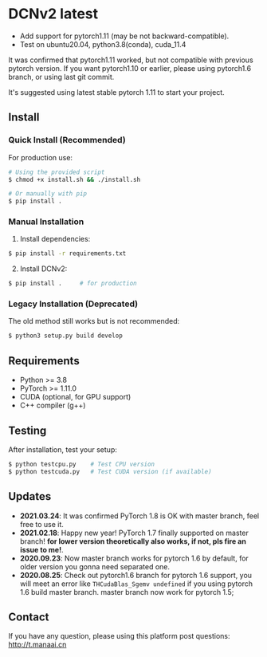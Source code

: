 # DCNv2 latest

- Add support for pytorch1.11 (may be not backward-compatible). 
- Test on ubuntu20.04, python3.8(conda), cuda_11.4

It was confirmed that pytorch1.11 worked, but not compatible with previous pytorch version. If you want pytorch1.10 or earlier, please using pytorch1.6 branch, or using last git commit.

It's suggested using latest stable pytorch 1.11 to start your project.


## Install

### Quick Install (Recommended)

For production use:
```bash
# Using the provided script
$ chmod +x install.sh && ./install.sh

# Or manually with pip
$ pip install .
```

### Manual Installation

1. Install dependencies:
```bash
$ pip install -r requirements.txt
```

2. Install DCNv2:
```bash
$ pip install .     # for production
```

### Legacy Installation (Deprecated)

The old method still works but is not recommended:
```bash
$ python3 setup.py build develop
```

## Requirements

- Python >= 3.8
- PyTorch >= 1.11.0
- CUDA (optional, for GPU support)
- C++ compiler (g++)

## Testing

After installation, test your setup:
```bash
$ python testcpu.py    # Test CPU version
$ python testcuda.py   # Test CUDA version (if available)
```

## Updates

- **2021.03.24**: It was confirmed PyTorch 1.8 is OK with master branch, feel free to use it.
- **2021.02.18**: Happy new year! PyTorch 1.7 finally supported on master branch! **for lower version theoretically also works, if not, pls fire an issue to me!**.
- **2020.09.23**: Now master branch works for pytorch 1.6 by default, for older version you gonna need separated one.
- **2020.08.25**: Check out pytorch1.6 branch for pytorch 1.6 support, you will meet an error like `THCudaBlas_Sgemv undefined` if you using pytorch 1.6 build master branch. master branch now work for pytorch 1.5;

## Contact

If you have any question, please using this platform post questions: http://t.manaai.cn
